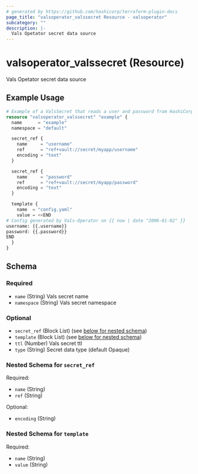 ```yaml
---
# generated by https://github.com/hashicorp/terraform-plugin-docs
page_title: "valsoperator_valssecret Resource - valsoperator"
subcategory: ""
description: |-
  Vals Opetator secret data source
---
```


# valsoperator_valssecret (Resource)

Vals Opetator secret data source

## Example Usage

```terraform
# Example of a ValsSecret that reads a user and password from HashiCorp Vault
resource "valsoperator_valssecret" "example" {
  name      = "example"
  namespace = "default"

  secret_ref {
    name     = "username"
    ref      = "ref+vault://secret/myapp/username"
    encoding = "text"
  }

  secret_ref {
    name     = "password"
    ref      = "ref+vault://secret/myapp/password"
    encoding = "text"
  }

  template {
    name  = "config.yaml"
    value = <<END
# Config generated by Vals-Operator on {{ now | date "2006-01-02" }}
username: {{.username}}
password: {{.password}}
END
  }
}
```

<!-- schema generated by tfplugindocs -->
## Schema

### Required

- `name` (String) Vals secret name
- `namespace` (String) Vals secret namespace

### Optional

- `secret_ref` (Block List) (see [below for nested schema](#nestedblock--secret_ref))
- `template` (Block List) (see [below for nested schema](#nestedblock--template))
- `ttl` (Number) Vals secret ttl
- `type` (String) Secret data type (default Opaque)

<a id="nestedblock--secret_ref"></a>
### Nested Schema for `secret_ref`

Required:

- `name` (String)
- `ref` (String)

Optional:

- `encoding` (String)


<a id="nestedblock--template"></a>
### Nested Schema for `template`

Required:

- `name` (String)
- `value` (String)
